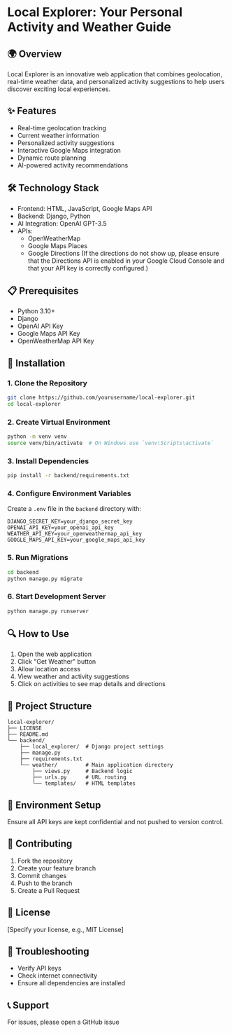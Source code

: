 # Local Explorer: Your Personal Activity and Weather Guide

## 🌍 Overview
Local Explorer is an innovative web application that combines geolocation, real-time weather data, and personalized activity suggestions to help users discover exciting local experiences.

## ✨ Features
- Real-time geolocation tracking
- Current weather information
- Personalized activity suggestions
- Interactive Google Maps integration
- Dynamic route planning
- AI-powered activity recommendations

## 🛠 Technology Stack
- Frontend: HTML, JavaScript, Google Maps API
- Backend: Django, Python
- AI Integration: OpenAI GPT-3.5
- APIs: 
  - OpenWeatherMap
  - Google Maps Places
  - Google Directions (If the directions do not show up, please ensure that the Directions API is enabled in your Google Cloud Console and that your API key is correctly configured.)

## 📋 Prerequisites
- Python 3.10+
- Django
- OpenAI API Key
- Google Maps API Key
- OpenWeatherMap API Key

## 🚀 Installation

### 1. Clone the Repository
```bash
git clone https://github.com/yourusername/local-explorer.git
cd local-explorer
```

### 2. Create Virtual Environment
```bash
python -m venv venv
source venv/bin/activate  # On Windows use `venv\Scripts\activate`
```

### 3. Install Dependencies
```bash
pip install -r backend/requirements.txt
```

### 4. Configure Environment Variables
Create a `.env` file in the `backend` directory with:
```
DJANGO_SECRET_KEY=your_django_secret_key
OPENAI_API_KEY=your_openai_api_key
WEATHER_API_KEY=your_openweathermap_api_key
GOOGLE_MAPS_API_KEY=your_google_maps_api_key
```

### 5. Run Migrations
```bash
cd backend
python manage.py migrate
```

### 6. Start Development Server
```bash
python manage.py runserver
```

## 🔍 How to Use
1. Open the web application
2. Click "Get Weather" button
3. Allow location access
4. View weather and activity suggestions
5. Click on activities to see map details and directions

## 📂 Project Structure
```
local-explorer/
├── LICENSE
├── README.md
└── backend/
    ├── local_explorer/  # Django project settings
    ├── manage.py
    ├── requirements.txt
    └── weather/         # Main application directory
        ├── views.py     # Backend logic
        ├── urls.py      # URL routing
        └── templates/   # HTML templates
```

## 🔐 Environment Setup
Ensure all API keys are kept confidential and not pushed to version control.

## 🤝 Contributing
1. Fork the repository
2. Create your feature branch
3. Commit changes
4. Push to the branch
5. Create a Pull Request

## 📄 License
[Specify your license, e.g., MIT License]

## 🐞 Troubleshooting
- Verify API keys
- Check internet connectivity
- Ensure all dependencies are installed

## 📞 Support
For issues, please open a GitHub issue 
